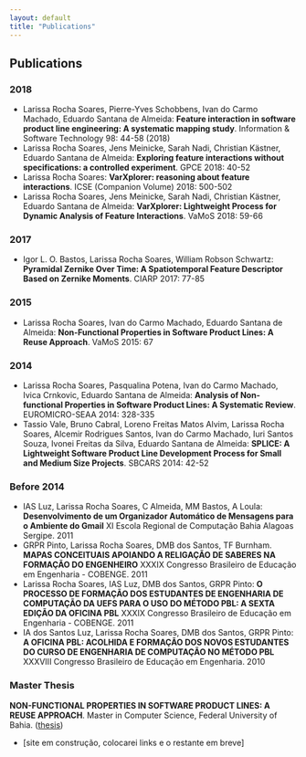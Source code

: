 ```yaml
---
layout: default
title: "Publications"
---
```


<!-- ## Profiles

- [Google Scholar](https://scholar.google.com.br/citations?user=Mb5cQVAAAAAJ)
- [Currículo Lattes](http://lattes.cnpq.br/7697794806460975)
- [ResearchGate](https://www.researchgate.net/profile/Rodrigo_Souza3)
- [dblp](http://dblp.uni-trier.de/pers/hd/s/Souza:Rodrigo_R=_G=) -->

## Publications

### 2018
* Larissa Rocha Soares, Pierre-Yves Schobbens, Ivan do Carmo Machado, Eduardo Santana de Almeida: **Feature interaction in software product line engineering: A systematic mapping study**. Information & Software Technology 98: 44-58 (2018)
* Larissa Rocha Soares, Jens Meinicke, Sarah Nadi, Christian Kästner, Eduardo Santana de Almeida: **Exploring feature interactions without specifications: a controlled experiment**. GPCE 2018: 40-52
* Larissa Rocha Soares: **VarXplorer: reasoning about feature interactions**. ICSE (Companion Volume) 2018: 500-502
*	Larissa Rocha Soares, Jens Meinicke, Sarah Nadi, Christian Kästner, Eduardo Santana de Almeida: **VarXplorer: Lightweight Process for Dynamic Analysis of Feature Interactions**. VaMoS 2018: 59-66


<!-- * SOUZA, R. ; OLIVEIRA, A. **GuideAutomator: Continuous Delivery of End User Documentation**. In: 39th International Conference on Software Engineering (ICSE), New Ideas and Emerging Results (NIER) track, 2017. ([paper]({{site.baseurl}}/files/icse-nier2017-rodrigo.pdf), [poster]({{site.baseurl}}/files/nier17-guideautomator-poster.pdf), [slides](https://speakerdeck.com/rodrigorgs/guideautomator-continuous-delivery-of-end-user-documentation), [video](https://youtu.be/hjNiQJ4_iOY)) -->

### 2017

* Igor L. O. Bastos, Larissa Rocha Soares, William Robson Schwartz:
**Pyramidal Zernike Over Time: A Spatiotemporal Feature Descriptor Based on Zernike Moments**. CIARP 2017: 77-85

### 2015

* Larissa Rocha Soares, Ivan do Carmo Machado, Eduardo Santana de Almeida:
**Non-Functional Properties in Software Product Lines: A Reuse Approach**. VaMoS 2015: 67

<!-- * SOUZA, R. ; CHAVEZ, C. ; BITTENCOURT, R. A. **Rapid Releases and Patch Backouts: A Software Analytics Approach**. In: Software, IEEE, 2015. ([preprint](files/souza2015.pdf), [IEEE page](http://ieeexplore.ieee.org/xpls/abs_all.jsp?arnumber=7006390), [online edition](http://online.qmags.com/ISW0315#pg91&mode2)) -->

### 2014

* Larissa Rocha Soares, Pasqualina Potena, Ivan do Carmo Machado, Ivica Crnkovic, Eduardo Santana de Almeida: **Analysis of Non-functional Properties in Software Product Lines: A Systematic Review**. EUROMICRO-SEAA 2014: 328-335
*	Tassio Vale, Bruno Cabral, Loreno Freitas Matos Alvim, Larissa Rocha Soares, Alcemir Rodrigues Santos, Ivan do Carmo Machado, Iuri Santos Souza, Ivonei Freitas da Silva, Eduardo Santana de Almeida: **SPLICE: A Lightweight Software Product Line Development Process for Small and Medium Size Projects**. SBCARS 2014: 42-52

### Before 2014
* IAS Luz, Larissa Rocha Soares, C Almeida, MM Bastos, A Loula: **Desenvolvimento de um Organizador Automático de Mensagens para o Ambiente do Gmail** XI Escola Regional de Computação Bahia Alagoas Sergipe. 2011
* GRPR Pinto, Larissa Rocha Soares, DMB dos Santos, TF Burnham. **MAPAS CONCEITUAIS APOIANDO A RELIGAÇÃO DE SABERES NA FORMAÇÃO DO ENGENHEIRO** XXXIX Congresso Brasileiro de Educação em Engenharia - COBENGE. 2011
* Larissa Rocha Soares, IAS Luz, DMB dos Santos, GRPR Pinto: **O PROCESSO DE FORMAÇÃO DOS ESTUDANTES DE ENGENHARIA DE COMPUTAÇÃO DA UEFS PARA O USO DO MÉTODO PBL: A SEXTA EDIÇÃO DA OFICINA PBL** XXXIX Congresso Brasileiro de Educação em Engenharia - COBENGE. 2011
*	IA dos Santos Luz, Larissa Rocha Soares, DMB dos Santos, GRPR Pinto: **A OFICINA PBL: ACOLHIDA E FORMAÇÃO DOS NOVOS ESTUDANTES DO CURSO DE ENGENHARIA DE COMPUTAÇÃO NO MÉTODO PBL** XXXVIII Congresso Brasileiro de Educação em Engenharia. 2010


### Master Thesis

**NON-FUNCTIONAL PROPERTIES IN SOFTWARE PRODUCT LINES: A REUSE APPROACH**. Master in Computer Science, Federal University of Bahia. ([thesis](files/Dissertação-mestrado.pdf))

* [site em construção, colocarei links e o restante em breve]
